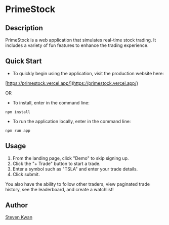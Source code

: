 # PrimeStock

## Description

PrimeStock is a web application that simulates real-time stock trading. It includes a variety of fun features to enhance the trading experience.

## Quick Start

* To quickly begin using the application, visit the production website here:

[https://primestock.vercel.app/](https://primestock.vercel.app/)

OR

* To install, enter in the command line:

```
npm install
```

* To run the application locally, enter in the command line:

```
npm run app
```

## Usage
1. From the landing page, click "Demo" to skip signing up.
2. Click the "+ Trade" button to start a trade.
3. Enter a symbol such as "TSLA" and enter your trade details.
4. Click submit.

You also have the ability to follow other traders, view paginated trade history, see the leaderboard, and create a watchlist!

## Author

[Steven Kwan](https://github.com/stkwan)
